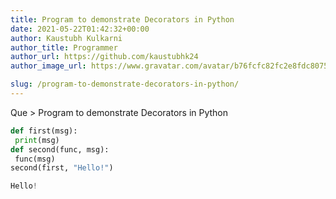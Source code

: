 ```yaml
---
title: Program to demonstrate Decorators in Python
date: 2021-05-22T01:42:32+00:00
author: Kaustubh Kulkarni
author_title: Programmer
author_url: https://github.com/kaustubhk24
author_image_url: https://www.gravatar.com/avatar/b76fcfc82fc2e8fdc8075636f1735f61?s=200

slug: /program-to-demonstrate-decorators-in-python/
---
```

Que > Program to demonstrate Decorators in Python

```python title="file.py"
def first(msg):
 print(msg)
def second(func, msg):
 func(msg)
second(first, "Hello!")
```

```python title="Output"
Hello!

```
